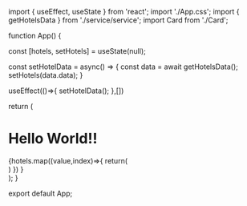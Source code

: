 import { useEffect, useState } from 'react';
import './App.css';
import { getHotelsData } from './service/service';
import Card from './Card';

function App() {

  const [hotels, setHotels] = useState(null);

  const setHotelData = async() => {
    const data = await getHotelsData();
    setHotels(data.data);
  }

  useEffect(()=>{
    setHotelData();
  },[])

  return (
    <div className="App">
      <h1>Hello World!!</h1>
      {hotels.map((value,index)=>{
        return(
          <div key={value.id}>
            <Card title={value.address} price={value.pricePerNight}/>
          </div>
        )
      })
      }
    </div>
  );
}

export default App;
